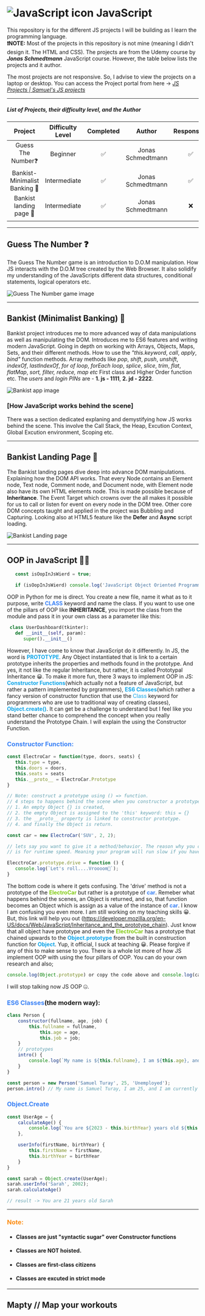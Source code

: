 # ![JavaScript icon](favicon-32x32.png) JavaScript

This repository is for the different JS projects I will be building as I learn the programming language.  
**❗️NOTE:** Most of the projects in this repository is not mine (meaning I didn't design it. The HTML and CSS). The projects are from the Udemy course by  ***Jonas Schmedtmann*** JavaScript course. However, the table below lists the projects and it author.  

The most projects are not responsive. So, I advise to view the projects on a laptop or desktop. You can access the Project portal from here -> *[JS Projects | Samuel's JS projects](https://koigor97.github.io/JS/)*

___

##### List of Projects, their difficulty level, and the Author

|      Project      | Difficulty Level | Completed | Author | Responsive |
|:-----------------:|:----------------:|:---------:|:-------:|:------------:|
|   G‍uess The Number❓    |     Beginner     |     ✅     | Jonas Schmedtmann | ✅ |
|  Bankist-Minimalist Banking 💸  |   Intermediate   |     ✅     | Jonas Schmedtmann | ✅ |
|   Bankist landing page 💸 |   Intermediate   |     ✅     | Jonas Schmedtmann | ❌ |
|                   |                  |           |

___

## Guess The Number ❓

The Guess The Number game is an introduction to D.O.M manipulation. How JS interacts with the D.O.M tree created by the Web Browser. It also solidify my understanding of the JavaScripts different data structures, conditional statements, logical operators etc.

![Guess The Number game image](images/guess-number.webp)
___

## Bankist (Minimalist Banking) 💸

Bankist project introduces me to more advanced way of data manipulations as well as manipulating the DOM. Introduces me to ES6 features and writing modern JavaScript. Going in depth on working with Arrays, Objects, Maps, Sets, and their different methods. How to use the *"this.keyword*,  *call*, *apply*, *bind"* function methods. Array methods like *pop*, *shift*, *push*, *unshift*, *indexOf*, *lastIndexOf*, *for of loop*, *forEach loop*, *splice*, *slice*, *trim*, *flat*, *flatMap*, *sort, filter, reduce, map etc* First class and Higher Order function etc.
The *users* and *login PINs* are - **1. js - 1111**, **2. jd - 2222**.

![Bankist app image](images/bankist.webp)

### [How JavaScript works behind the scene]

There was a section dedicated explaning and demystifying how JS works behind the scene. This involve the Call Stack, the Heap, Excution Context, Global Excution environment, Scoping etc.

___

## Bankist Landing Page 💸

The Bankist landing pages dive deep into advance DOM manipulations. Explaining how the DOM API works. That every Node contains an Element node, Text node, Comment node, and Document node, with Element node also have its own HTML elements node. This is made possible because of **Inheritance**. The Event Target which crowns over the all makes it possible for us to call or listen for event on every node in the DOM tree. Other core DOM concepts taught and applied in the project was Bubbling and Capturing. Looking also at HTML5 feature like the **Defer** and **Async** script loading.

![Bankist Landing page](images/bankist-webpage.webp)

___

## OOP in JavaScript :man_shrugging:

 ```js
    const isOopInJsWierd = true;

    if (isOopInJsWierd) console.log('JavaScript Object Oriented Programming is wierd 😄');
 ```

 OOP in Python for me is direct. You create a new file, name it what as to it purpose, write **<span style="color:#3b82f6">CLASS</span>** keyword and name the class. If you want to use one of the pillars of OOP like __INHERITANCE__, you import the class from the module and pass it in your own class as a parameter like this:

```python
 class UserDashboard(tkinter):
   def __init__(self, param):
      super().__init__()
```

 However, I have come to know that JavaScript do it differently. In JS, the word is **<span style="color:#0ea5e9">PROTOTYPE</span>**. Any Object instantiated that is link to a certain prototype inherits the properties and methods found in the prototype. And yes, it not like the regular Inheritance, but rather, it is called Prototypal Inheritance 😀. To make it more fun, there 3 ways to implement OOP in JS: **<span style="color:#0ea5e9">Constructor Functions</span>**(which actually not a feature of JavaScript, but rather a pattern implemented by prgrammers), **<span style="color:#0ea5e9">ES6 Classes</span>**(which rather a fancy version of constructor function that use the <span style="color:#0ea5e9">Class</span> keyword for programmers who are use to traditional way of creating classes), **<span style="color:#0ea5e9">Object.create()</span>**. It can get be a challenge to understand but I feel like you stand better chance to comprehend the concept when you really understand the Prototype Chain. I will explain the using the Constructor Function.  

### **<span style="color:#3b82f6">Constructor Function:</span>**
```js
const ElectroCar = function(type, doors, seats) {
   this.type = type,
   this.doors = doors,
   this.seats = seats
   this.__proto__ = ElectroCar.Prototype
}

// Note: construct a prototype using () => function.
// 4 steps to happens behind the scene when you constructor a prototype:
// 1. An empty Object {} is created,
// 2. the empty Object is assigned to the 'this' keyword: this = {}
// 3. the __proto__ property is linked to constructor prototype.
// 4. and finally the Object is return.

const car = new ElectroCar('SUV', 2, 2);

// lets say you want to give it a method/behavior. The reason why you can declare a method in the constructor function
// is for runtime speed. Meaning your program will run slow if you have like 1000 Objects. That is where Prototype come into play.

ElecctroCar.prototype.drive = function () {
   console.log(`Let's roll....Vroooom💨`);
}
```

The bottom code is where it gets confusing. The 'drive' method is not a prototype of the **<span style="color:#84cc16">ElectroCar</span>** but rather is a prototype of **<span style="color:#3b82f6">car</span>**. Remeber what happens behind the scenes, an Object is returned, and so, that function becomes an Object which is assign as a value of the instance of **<span style="color:#3b82f6">car</span>**. I know I am confusing you even more. I am still working on my teaching skills 😀. But, this link will help you out (https://developer.mozilla.org/en-US/docs/Web/JavaScript/Inheritance_and_the_prototype_chain). Just know that all object have prototype and even the **<span style="color:#84cc16">ElectroCar</span>** has a prototype that chained upwards to the **<span style="color:#0ea5e9">Object.prototype</span>** from the built in construction function for **<span style="color:#0ea5e9">Object</span>**. Yup, it official, I suck at teaching 😀. Please forgive if any of this to make sense to you. There is a whole lot more of how JS implement OOP with using the four pillars of OOP. You can do your own research and also;

```js
console.log(Object.prototype) or copy the code above and console.log(car.__proto__) and then on the next line console.log(car.__proto__.__proto__); and dig through the output.

```
I will stop talking now JS OOP 🤐.
### **<span style="color:#3b82f6">ES6 Classes</span>**(the modern way):

```js
class Person {
    constructor(fullname, age, job) {
        this.fullname = fullname,
            this.age = age,
            this.job = job;
    }
    // prototypes
    intro() {
        console.log(`My name is ${this.fullname}, I am ${this.age}, and I am currently ${this.job}`);
    }
}

const person = new Person('Samuel Turay', 25, 'Unemployed');
person.intro() // My name is Samuel Turay, I am 25, and I am currently Unemployed
```

### **<span style="color:#3b82f6">Object.Create</span>**

```js
const UserAge = {
    calculateAge() {
        console.log(`You are ${2023 - this.birthYear} years old ${this.firstName}`);
    },

    userInfo(firstName, birthYear) {
        this.firstName = firstName,
        this.birthYear = birthYear
    }
}

const sarah = Object.create(UserAge);
sarah.userInfo('Sarah', 2002);
sarah.calculateAge()

// result -> You are 21 years old Sarah
```

___

### **<span style="color:FD8D14">Note:</span>**
* #### Classes are just "syntactic sugar" over Constructor functions
* #### Classes are NOT hoisted.
* #### Classes are first-class citizens
* #### Classes are excuted in strict mode

___

## Mapty // Map your workouts
